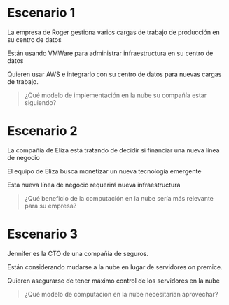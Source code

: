 # Escenario 1

La empresa de Roger gestiona varios cargas de trabajo de producción en su centro de datos

Están usando VMWare para administrar infraestructura en su centro de datos

Quieren usar AWS e integrarlo con su centro de datos para nuevas cargas de trabajo. 

>¿Qué modelo de implementación en la nube su compañía estar siguiendo?


# Escenario 2

La compañía de Eliza está tratando de decidir si financiar una nueva línea de negocio

El equipo de Eliza busca monetizar un nueva tecnología emergente

Esta nueva línea de negocio requerirá nueva infraestructura

>¿Qué beneficio de la computación en la nube sería más relevante para su empresa?


# Escenario 3

Jennifer es la CTO de una compañía de seguros.

Están considerando mudarse a la nube en lugar de servidores on premice. 

Quieren asegurarse de tener máximo control de los servidores en la nube

>¿Qué modelo de computación en la nube necesitarían aprovechar?
